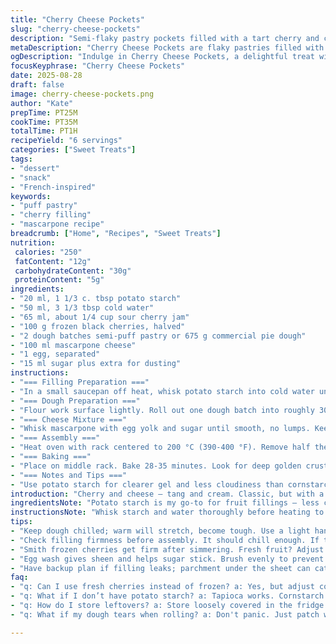 ```yaml
---
title: "Cherry Cheese Pockets"
slug: "cherry-cheese-pockets"
description: "Semi-flaky pastry pockets filled with a tart cherry and cream cheese mixture. The filling is thickened with potato starch instead of cornstarch, and mascarpone replaces quark for a richer texture. The pastry lattice top vents steam for a crispy finish. Uses frozen cherries and tangy preserves. Baking times and steps slightly adjusted to optimize filling set and crust color. Ideal for quick dessert or snack. No nuts, naturally gluten-free pastry possible with store-bought dough alternatives."
metaDescription: "Cherry Cheese Pockets are flaky pastries filled with rich mascarpone and tart cherries. A unique treat with perfect appeal."
ogDescription: "Indulge in Cherry Cheese Pockets, a delightful treat with a crispy crust and creamy filling. Perfect for snacks or desserts."
focusKeyphrase: "Cherry Cheese Pockets"
date: 2025-08-28
draft: false
image: cherry-cheese-pockets.png
author: "Kate"
prepTime: PT25M
cookTime: PT35M
totalTime: PT1H
recipeYield: "6 servings"
categories: ["Sweet Treats"]
tags:
- "dessert"
- "snack"
- "French-inspired"
keywords:
- "puff pastry"
- "cherry filling"
- "mascarpone recipe"
breadcrumb: ["Home", "Recipes", "Sweet Treats"]
nutrition: 
 calories: "250"
 fatContent: "12g"
 carbohydrateContent: "30g"
 proteinContent: "5g"
ingredients:
- "20 ml, 1 1/3 c. tbsp potato starch"
- "50 ml, 3 1/3 tbsp cold water"
- "65 ml, about 1/4 cup sour cherry jam"
- "100 g frozen black cherries, halved"
- "2 dough batches semi-puff pastry or 675 g commercial pie dough"
- "100 ml mascarpone cheese"
- "1 egg, separated"
- "15 ml sugar plus extra for dusting"
instructions:
- "=== Filling Preparation ==="
- "In a small saucepan off heat, whisk potato starch into cold water until lump-free. Stir in jam. Place over medium-high heat. Whisk constantly. Mixture will thicken rapidly; keep stirring until it just starts to bubble, no large boil. Add frozen cherries. Simmer 2 minutes, stirring gently. Transfer to bowl, cover immediately to prevent skin. Allow to cool to room temp, then refrigerate 50-60 minutes until firm but pliable."
- "=== Dough Preparation ==="
- "Flour work surface lightly. Roll out one dough batch into roughly 30x20 cm rectangles. Cut each into six 10 cm squares. Arrange on parchment-lined baking sheet. On half the squares, score diagonal slits across center—enough to vent but not to cut through edges. Place baking sheets in freezer while preparing cheese filling."
- "=== Cheese Mixture ==="
- "Whisk mascarpone with egg yolk and sugar until smooth, no lumps. Keep refrigerated until ready."
- "=== Assembly ==="
- "Heat oven with rack centered to 200 °C (390-400 °F). Remove half the dough squares with no slits from fridge. Mound 1 tbsp cheese filling in center, leaving clear 2 cm border. Spoon 1 tbsp cherry filling over cheese. Brush edges with egg white. Top each with a vented square, matching edges. Press edges firmly with fork to seal; avoid overworking dough to prevent tough crust. Brush top with egg white, sprinkle sugar evenly."
- "=== Baking ==="
- "Place on middle rack. Bake 28-35 minutes. Look for deep golden crust with puffed edges. Filling should bubble slightly under vents but not leak. Remove when sides are firm, bottom crisp. Cool 10 minutes on rack before serving."
- "=== Notes and Tips ==="
- "Use potato starch for clearer gel and less cloudiness than cornstarch, holds up better under acidic cherry filling. Mascarpone adds moisture and silkiness; quark or cream cheese fine substitutes but cut back sugar slightly. Frozen cherries can be replaced with fresh if in season – omit simmer time accordingly. Pie dough from store works but semi-puff gives flakier rise. Egg wash adds shine and aids sugar adhesion - don’t skip. If filling seems too loose after chilling, stir in 1 tsp additional starch before filling. Overfilling leads to leaks, watch placement. Cool slightly or bites will spill hot filling. Store loosely covered to retain crispness."
introduction: "Cherry and cheese — tang and cream. Classic, but with a twist—masking dullness. Potato starch thickens so gel stays translucent not puddle-milky. Mascarpone for silk, not grainy quark this time. Frozen fruit keeps it easy and seasonal flavor hangs true. Dough? Semi-puff over plain pie dough when you want a puff, but plain dough works if pinched carefully. Latticed vents stop sogginess, letting steam sneak out while crust crisps up golden. Wait till filling firms chilled or risk sloppy pockets. Bake until dough peaks golden, pockets puffed, aroma bold, sugar melting on top. Eat warm but not molten; edges must hold or chaos. Aroma of butter, cherry, sugar caramelizing. No nuts. No gluten if you swap dough. Blue plate special meets kitchen pragmatism. Don't fuss too much; it's about balance and texture, no fluff."
ingredientsNote: "Potato starch is my go-to for fruit fillings — less cloudy, better set under acid than cornstarch. Sour cherry jam works best for sharpness; sweet jams will dull the profile. Frozen cherries save time and provide a firm texture after simmer. Mascarpone replaces quark here—a bit softer but richer and adds moisture, making filling luscious, so cut sugar just right or cookies get too sweet. Semi-puff pastry yields flaky structure without full lamination hassle. Commercial dough acceptable but watch handling to avoid toughness. Eggs split for wash and filling binder. Sugar sprinkled atop caramelizes, adding crunch and gloss. Substitutions: cream cheese for mascarpone, tapioca starch for potato if you can’t find it. Keep dough cold; warm dough tears easily on scoring and sealing."
instructionsNote: "Whisk starch and water thoroughly before heating to avoid lumps. Constant stirring during thickening is the key or you get gluey clumps or burnt bottom. Simmer preserves fruit integrity without crushing cherries. Chilling filling firms it so it doesn't leak, but don't freeze. Scoring dough lets steam escape; prevents sogginess and bubbling over. Don't skip freezing dough squares before assembly — prevents stretching and misshaping. Seal edges firmly with fork but don’t over-press or crust toughens. Egg white brush helps glue and adds golden sheen; brush evenly to avoid blisters. Bake in center rack for even heat circulation. Check color, not just time; peaks tell story — too pale is doughy, too dark is burnt. Cooling cools filling and firms up pockets for neat bites. Store loosely covered to keep crust crisp; airtight makes it soggy. Avoid too much filling; it’ll ooze and burn on pan. Sounds: gentle bubbling, crackling sugar. Smell: butter, cherry jam sweetness, faint caramel."
tips:
- "Keep dough chilled; warm will stretch, become tough. Use a light hand when rolling. Flour lightly. Score deliberately for steam escape. Too many slits can dry. Use a fork to seal edges, gently or risk tough crust. Watch baking time and color. Golden is key. If too pale, dough is gummy. Too dark? Burnt."
- "Check filling firmness before assembly. It should chill enough. If too loose, stir in a dash more starch. Lumpy filling leaks. Avoid overfilling, keep within clear border, edges must hold. Watch edges when sealing; press too firmly, lose flakiness. Remember, steam needs a path out. Bake until edges puffed and top crisp."
- "Smith frozen cherries get firm after simmering. Fresh fruit? Adjust cooking times. Sour jam,yes. Pleasant tartness lifts flavors. Sweet ones dull profiles. If using regular cream cheese, reduce sugar slightly — it’s richer. Semi-puff pastry adds flakiness without the hassle. Commercial dough? Acceptable, but handle with care!"
- "Egg wash gives sheen and helps sugar stick. Brush evenly to prevent lifting; keep it gentle. If they explode, cover baking sheet to catch drips. Listen; bubbling and crackling signals good things. Memorize aromas: sugar caramelizing, cherries heating, butter. Notes mean success. Cool slightly before biting; hot filling can burn."
- "Have backup plan if filling leaks; parchment under the sheet can catch spills. Store loosely covered; airtight makes them soggy. Or freeze unbaked pockets. Thaw in fridge before baking. Baking times may shift slightly depending on filling temperature. Remember to check color, not just time, for the best crust."
faq:
- "q: Can I use fresh cherries instead of frozen? a: Yes, but adjust cooking time; skip simmering. Fresh won't hold as well, so watch moisture. Cherries might need to be pitted and roughly chopped."
- "q: What if I don’t have potato starch? a: Tapioca works. Cornstarch's fine too, but can be cloudy. Starch helps filling stay clear and thick. Keep an eye on thickness — aim for firm but still spreadable."
- "q: How do I store leftovers? a: Store loosely covered in the fridge. Eat within a day or two. Can freeze unbaked. Bake straight from frozen; check for time. Feel for firmness and crust golden."
- "q: What if my dough tears when rolling? a: Don't panic. Just patch with a little extra; join edges carefully. Keep dough cold and flour lightly. Stretching means it's likely too warm."

---
```

